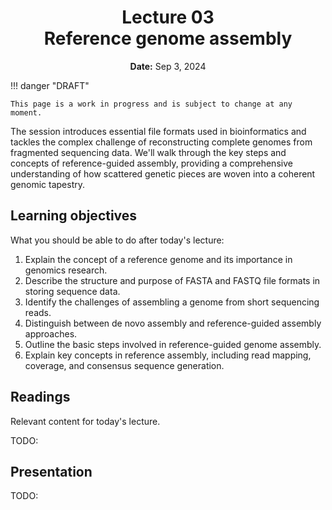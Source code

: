 <h1 align="center">
<b>Lecture 03</b><br>
Reference genome assembly
</h1>
<p align="center">
<b>Date:</b> Sep 3, 2024
</p>

!!! danger "DRAFT"

    This page is a work in progress and is subject to change at any moment.

The session introduces essential file formats used in bioinformatics and tackles the complex challenge of reconstructing complete genomes from fragmented sequencing data.
We'll walk through the key steps and concepts of reference-guided assembly, providing a comprehensive understanding of how scattered genetic pieces are woven into a coherent genomic tapestry.

## Learning objectives

What you should be able to do after today's lecture:

1.  Explain the concept of a reference genome and its importance in genomics research.
2.  Describe the structure and purpose of FASTA and FASTQ file formats in storing sequence data.
3.  Identify the challenges of assembling a genome from short sequencing reads.
4.  Distinguish between de novo assembly and reference-guided assembly approaches.
5.  Outline the basic steps involved in reference-guided genome assembly.
6.  Explain key concepts in reference assembly, including read mapping, coverage, and consensus sequence generation.

## Readings

Relevant content for today's lecture.

TODO:

## Presentation

TODO:
